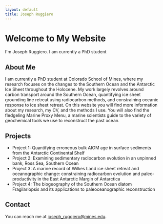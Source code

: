 ```yaml
---
layout: default
title: Joseph Ruggiero
---
```


# Welcome to My Website

I'm Joseph Ruggiero. I am currently a PhD student 

## About Me

I am currently a PhD student at Colorado School of Mines, where my research focuses on the changes to the Southern Ocean and the Antarctic Ice Sheet throughout the Holocene.  My work largely revolves around carbon transport around the Southern Ocean, quantifying ice sheet grounding line retreat using radiocarbon methods, and constraining oceanic response to ice sheet retreat. On this website you will find more information about my research, my CV, and the methods I use.  You will also find the fledgeling Marine Proxy Menu, a marine scientists guide to the variety of geochemical tools we use to reconstruct the past ocean.

## Projects

- Project 1: Quantifying erroneous bulk AIOM age in surface sediments from the Antarctic Continental Shelf
- Project 2: Examining sedimentary radiocarbon evolution in an unpinned bank, Ross Sea, Southern Ocean
- Project 3: A marine record of Wilkes Land ice sheet retreat and oceanographic change: constraining radiocarbon evolution and paleo-productivity in the East Antarctic Margin of Antarctica
- Project 4: The biogeography of the Southern Ocean diatom Fragilariopsis and its applications to paleoceanographic reconstruction

## Contact

You can reach me at [joseph_ruggiero@mines.edu](mailto:joseph_ruggiero@mines.edu).

